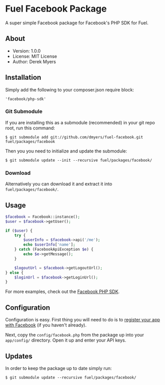 # Fuel Facebook Package

A super simple Facebook package for Facebook's PHP SDK for Fuel.

## About
* Version: 1.0.0
* License: MIT License
* Author: Derek Myers

## Installation

Simply add the following to your composer.json require block:

	'facebook/php-sdk'

### Git Submodule

If you are installing this as a submodule (recommended) in your git repo root, run this command:

	$ git submodule add git://github.com/dmyers/fuel-facebook.git fuel/packages/facebook

Then you you need to initialize and update the submodule:

	$ git submodule update --init --recursive fuel/packages/facebook/

### Download

Alternatively you can download it and extract it into `fuel/packages/facebook/`.

## Usage

```php
$facebook = Facebook::instance();
$user = $facebook->getUser();

if ($user) {
	try {
		$userInfo = $facebook->api('/me');
		echo $userInfo['name'];
	} catch (FacebookApiException $e) {
		echo $e->getMessage();
	}

	$logoutUrl = $facebook->getLogoutUrl();
} else {
	$loginUrl = $facebook->getLoginUrl();
}
```

For more examples, check out the [Facebook PHP SDK](https://github.com/facebook/facebook-php-sdk).

## Configuration

Configuration is easy. First thing you will need to do is to [register your app with Facebook](https://developers.facebook.com/apps) (if you haven't already).

Next, copy the `config/facebook.php` from the package up into your `app/config/` directory. Open it up and enter your API keys.

## Updates

In order to keep the package up to date simply run:

	$ git submodule update --recursive fuel/packages/facebook/
